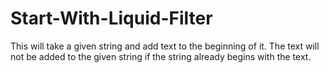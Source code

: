# Start-With-Liquid-Filter
This will take a given string and add text to the beginning of it. The text will not be added to the given string if the string already begins with the text.
